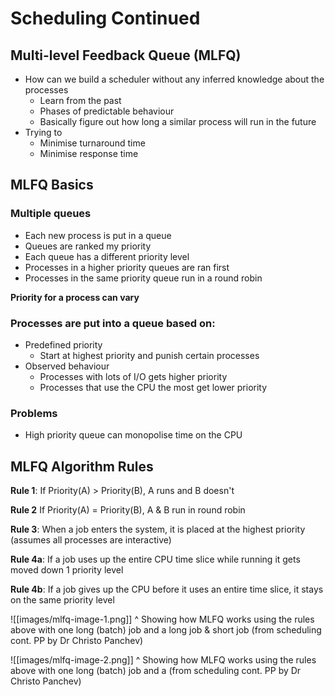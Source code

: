 # Scheduling Continued 
## Multi-level Feedback Queue (MLFQ)
- How can we build a scheduler without any inferred knowledge about the processes
	- Learn from the past
	- Phases of predictable behaviour 
	- Basically figure out how long a similar process will run in the future
- Trying to 
	- Minimise turnaround time
	- Minimise response time


## MLFQ Basics
### Multiple queues
- Each new process is put in a queue
- Queues are ranked my priority 
- Each queue has a different priority level
- Processes in a higher priority queues are ran first
- Processes in the same priority queue run in a round robin 

**Priority for a process can vary** 

### Processes are put into a queue based on:
- Predefined priority 
	- Start at highest priority and punish certain processes
- Observed behaviour 
	- Processes with lots of I/O gets higher priority 
	- Processes that use the CPU the most get lower priority 

### Problems 
- High priority queue can monopolise time on the CPU


## MLFQ Algorithm Rules
**Rule 1**:
If Priority(A) > Priority(B), A runs and B doesn't

**Rule 2**
If Priority(A) = Priority(B), A & B run in round robin

**Rule 3**:
When a job enters the system, it is placed at the highest priority (assumes all processes are interactive)

**Rule 4a**:
If a job uses up the entire CPU time slice while running it gets moved down 1 priority level

**Rule 4b**:
If a job gives up the CPU before it uses an entire time slice, it stays on the same priority level


![[images/mlfq-image-1.png]]
^ Showing how MLFQ works using the rules above with one long (batch) job and a long job & short job (from scheduling cont. PP by Dr Christo Panchev)

![[images/mlfq-image-2.png]]
^ Showing how MLFQ works using the rules above with one long (batch) job and a  (from scheduling cont. PP by Dr Christo Panchev)
